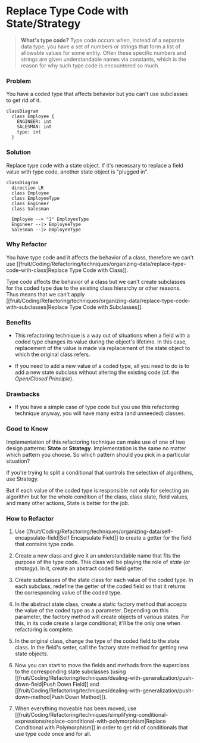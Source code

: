 # Replace Type Code with State/Strategy

> **What's type code?** Type code occurs when, instead of a separate data type, you have a set of numbers or strings that form a list of allowable values for some entity. Often these specific numbers and strings are given understandable names via constants, which is the reason for why such type code is encountered so much.

### Problem

You have a coded type that affects behavior but you can't use subclasses to get rid of it.

```mermaid
classDiagram
  class Employee {
    ENGINEER: int
    SALESMAN: int
    type: int
  }
```

### Solution

Replace type code with a state object. If it's necessary to replace a field value with type code, another state object is "plugged in".

```mermaid
classDiagram
  direction LR
  class Employee
  class EmployeeType
  class Engineer
  class Salesman

  Employee --> "1" EmployeeType
  Engineer --|> EmployeeType
  Salesman --|> EmployeeType
```

### Why Refactor

You have type code and it affects the behavior of a class, therefore we can't use [[fruit/Coding/Refactoring/techniques/organizing-data/replace-type-code-with-class|Replace Type Code with Class]].

Type code affects the behavior of a class but we can't create subclasses for the coded type due to the existing class hierarchy or other reasons. Thus means that we can't apply [[fruit/Coding/Refactoring/techniques/organizing-data/replace-type-code-with-subclasses|Replace Type Code with Subclasses]].

### Benefits

- This refactoring technique is a way out of situations when a field with a coded type changes its value during the object's lifetime. In this case, replacement of the value is made via replacement of the state object to which the original class refers.

- If you need to add a new value of a coded type, all you need to do is to add a new state subclass without altering the existing code (cf. the *Open/Closed Principle*).

### Drawbacks

- If you have a simple case of type code but you use this refactoring technique anyway, you will have many extra (and unneeded) classes.

### Good to Know

Implementation of this refactoring technique can make use of one of two design patterns: **State** or **Strategy**. Implementation is the same no matter which pattern you choose. So which pattern should you pick in a particular situation?

If you're trying to split a conditional that controls the selection of
algorithms, use Strategy.

But if each value of the coded type is responsible not only for
selecting an algorithm but for the whole condition of the class, class state, field values, and many other actions, State is better for the job.

### How to Refactor

1. Use [[fruit/Coding/Refactoring/techniques/organizing-data/self-encapsulate-field|Self Encapsulate Field]] to create a getter for the field that contains type code.

2. Create a new class and give it an understandable name that fits the purpose of the type code. This class will be playing the role of *state* (or *strategy*). In it, create an abstract coded field getter.

3. Create subclasses of the state class for each value of the coded type. In each subclass, redefine the getter of the coded field so that it returns the corresponding value of the coded type.

4. In the abstract state class, create a static factory method that accepts the value of the coded type as a parameter. Depending on this parameter, the factory method will create objects of various states. For this, in its code create a large conditional; it'll be the only one when refactoring is complete.

5. In the original class, change the type of the coded field to the state class. In the field's setter, call the factory state method for getting new state objects.

6. Now you can start to move the fields and methods from the superclass to the corresponding state subclasses (using [[fruit/Coding/Refactoring/techniques/dealing-with-generalization/push-down-field|Push Down Field]] and [[fruit/Coding/Refactoring/techniques/dealing-with-generalization/push-down-method|Push Down Method]]).

7. When everything moveable has been moved, use [[fruit/Coding/Refactoring/techniques/simplifying-conditional-expressions/replace-conditional-with-polymorphism|Replace Conditional with Polymorphism]] in order to get rid of conditionals that use type code once and for all.
